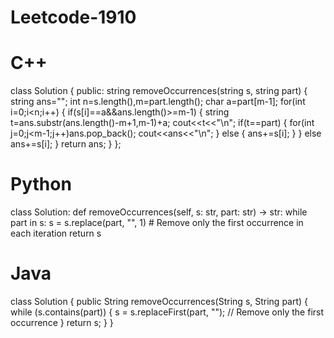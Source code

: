 # Leetcode-1910

# C++

class Solution {
public:
    string removeOccurrences(string s, string part) {
        string ans="";
        int n=s.length(),m=part.length();
        char a=part[m-1];
        for(int i=0;i<n;i++)
        {
            if(s[i]==a&&ans.length()>=m-1)
            {
              string t=ans.substr(ans.length()-m+1,m-1)+a;
              cout<<t<<"\n";
              if(t==part)
              {
                 for(int j=0;j<m-1;j++)ans.pop_back();
                 cout<<ans<<"\n";
              }
              else
              {
                 ans+=s[i];
              }
            }
            else
            ans+=s[i];
        }
        return ans;
    }
};

# Python

class Solution:
    def removeOccurrences(self, s: str, part: str) -> str:
        while part in s:
            s = s.replace(part, "", 1)  # Remove only the first occurrence in each iteration
        return s


# Java

class Solution {
    public String removeOccurrences(String s, String part) {
        while (s.contains(part)) {
            s = s.replaceFirst(part, ""); // Remove only the first occurrence
        }
        return s;
    }
}
